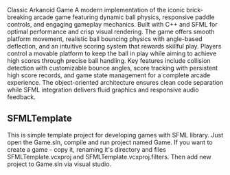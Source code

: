 Classic Arkanoid Game 
A modern implementation of the iconic brick-breaking arcade game featuring dynamic ball physics, responsive paddle controls, and engaging gameplay mechanics. Built with C++ and SFML for optimal performance and crisp visual rendering.
The game offers smooth platform movement, realistic ball bouncing physics with angle-based deflection, and an intuitive scoring system that rewards skillful play. Players control a movable platform to keep the ball in play while aiming to achieve high scores through precise ball handling.
Key features include collision detection with customizable bounce angles, score tracking with persistent high score records, and game state management for a complete arcade experience. The object-oriented architecture ensures clean code separation while SFML integration delivers fluid graphics and responsive audio feedback.

## SFMLTemplate
This is simple template project for developing games with SFML library.
Just open the Game.sln, compile and run project named Game. If you want to create a game - copy it, renaming it's directory and files SFMLTemplate.vcxproj and SFMLTemplate.vcxproj.filters.
Then add new project to Game.sln via visual studio.




